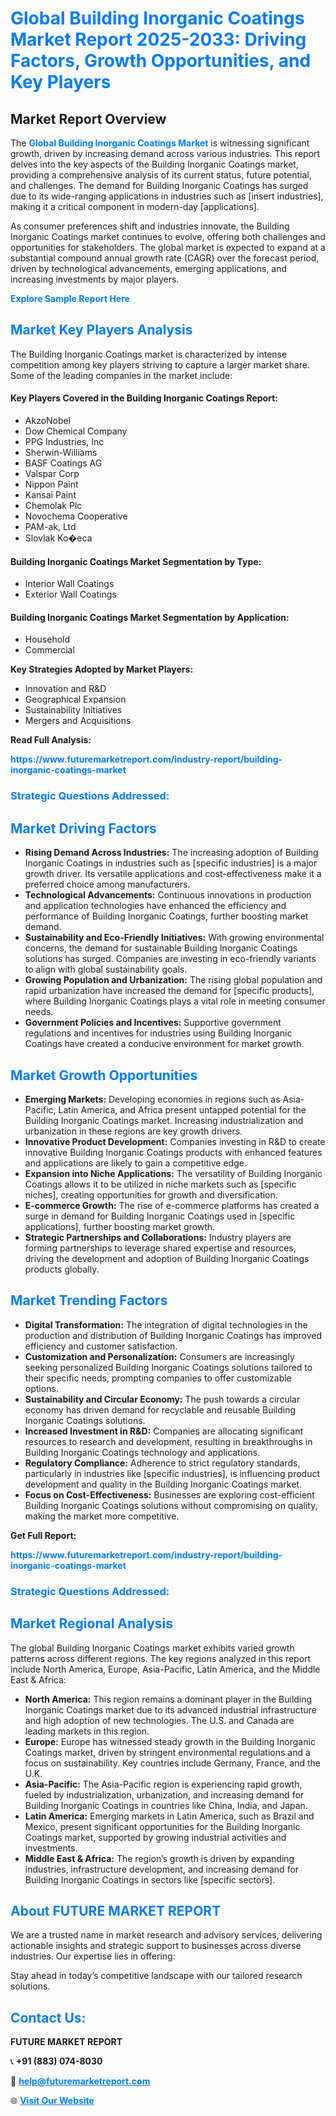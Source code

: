 <h1 style="color: #007BFF;">Global Building Inorganic Coatings Market Report 2025-2033: Driving Factors, Growth Opportunities, and Key Players</h1>

<section id="overview">
<h2>Market Report Overview</h2>
<p>The <a href="https://www.futuremarketreport.com/industry-report/building-inorganic-coatings-market" style="color: #007BFF; text-decoration: none;"><strong>Global Building Inorganic Coatings Market</strong></a> is witnessing significant growth, driven by increasing demand across various industries. This report delves into the key aspects of the Building Inorganic Coatings market, providing a comprehensive analysis of its current status, future potential, and challenges. The demand for Building Inorganic Coatings has surged due to its wide-ranging applications in industries such as [insert industries], making it a critical component in modern-day [applications].</p>
<p>As consumer preferences shift and industries innovate, the Building Inorganic Coatings market continues to evolve, offering both challenges and opportunities for stakeholders. The global market is expected to expand at a substantial compound annual growth rate (CAGR) over the forecast period, driven by technological advancements, emerging applications, and increasing investments by major players.</p>
</section>

<section id="overview">
<p><a href="https://www.futuremarketreport.com/request-sample/reportId=48093" style="color: #007BFF; text-decoration: none;"><strong>Explore Sample Report Here</strong></a></p>
</section>

<section id="key-players">
<h2 style="color: #007BFF;">Market Key Players Analysis</h2>
<p>The Building Inorganic Coatings market is characterized by intense competition among key players striving to capture a larger market share. Some of the leading companies in the market include:</p>
<h4>Key Players Covered in the Building Inorganic Coatings Report:</h4>
<ul><li>AkzoNobel</li><li>Dow Chemical Company</li><li>PPG Industries, Inc</li><li>Sherwin-Williams</li><li>BASF Coatings AG</li><li>Valspar Corp</li><li>Nippon Paint</li><li>Kansai Paint</li><li>Chemolak Plc</li><li>Novochema Cooperative</li><li>PAM-ak, Ltd</li><li>Slovlak Ko�eca</li></ul>
<h4>Building Inorganic Coatings Market Segmentation by Type:</h4>
<ul><li>Interior Wall Coatings</li><li>Exterior Wall Coatings</li></ul>

<h4>Building Inorganic Coatings Market Segmentation by Application:</h4>
<ul><li>Household</li><li>Commercial</li></ul>
<p><strong>Key Strategies Adopted by Market Players:</strong></p>
<ul>
<li>Innovation and R&D</li>
<li>Geographical Expansion</li>
<li>Sustainability Initiatives</li>
<li>Mergers and Acquisitions</li>
</ul>
</section>

<section>
<p><strong>Read Full Analysis: </strong></p><a href="https://www.futuremarketreport.com/industry-report/building-inorganic-coatings-market" style="color: #007BFF; text-decoration: none;"><strong>https://www.futuremarketreport.com/industry-report/building-inorganic-coatings-market</strong></a>
<h3 style="color: #007BFF;">Strategic Questions Addressed:</h3>
</section>

<section id="driving-factors">
<h2 style="color: #007BFF;">Market Driving Factors</h2>
<ul>
<li><strong>Rising Demand Across Industries:</strong> The increasing adoption of Building Inorganic Coatings in industries such as [specific industries] is a major growth driver. Its versatile applications and cost-effectiveness make it a preferred choice among manufacturers.</li>
<li><strong>Technological Advancements:</strong> Continuous innovations in production and application technologies have enhanced the efficiency and performance of Building Inorganic Coatings, further boosting market demand.</li>
<li><strong>Sustainability and Eco-Friendly Initiatives:</strong> With growing environmental concerns, the demand for sustainable Building Inorganic Coatings solutions has surged. Companies are investing in eco-friendly variants to align with global sustainability goals.</li>
<li><strong>Growing Population and Urbanization:</strong> The rising global population and rapid urbanization have increased the demand for [specific products], where Building Inorganic Coatings plays a vital role in meeting consumer needs.</li>
<li><strong>Government Policies and Incentives:</strong> Supportive government regulations and incentives for industries using Building Inorganic Coatings have created a conducive environment for market growth.</li>
</ul>
</section>

<section id="growth-opportunities">
<h2 style="color: #007BFF;">Market Growth Opportunities</h2>
<ul>
<li><strong>Emerging Markets:</strong> Developing economies in regions such as Asia-Pacific, Latin America, and Africa present untapped potential for the Building Inorganic Coatings market. Increasing industrialization and urbanization in these regions are key growth drivers.</li>
<li><strong>Innovative Product Development:</strong> Companies investing in R&D to create innovative Building Inorganic Coatings products with enhanced features and applications are likely to gain a competitive edge.</li>
<li><strong>Expansion into Niche Applications:</strong> The versatility of Building Inorganic Coatings allows it to be utilized in niche markets such as [specific niches], creating opportunities for growth and diversification.</li>
<li><strong>E-commerce Growth:</strong> The rise of e-commerce platforms has created a surge in demand for Building Inorganic Coatings used in [specific applications], further boosting market growth.</li>
<li><strong>Strategic Partnerships and Collaborations:</strong> Industry players are forming partnerships to leverage shared expertise and resources, driving the development and adoption of Building Inorganic Coatings products globally.</li>
</ul>
</section>

<section id="trending-factors">
<h2 style="color: #007BFF;">Market Trending Factors</h2>
<ul>
<li><strong>Digital Transformation:</strong> The integration of digital technologies in the production and distribution of Building Inorganic Coatings has improved efficiency and customer satisfaction.</li>
<li><strong>Customization and Personalization:</strong> Consumers are increasingly seeking personalized Building Inorganic Coatings solutions tailored to their specific needs, prompting companies to offer customizable options.</li>
<li><strong>Sustainability and Circular Economy:</strong> The push towards a circular economy has driven demand for recyclable and reusable Building Inorganic Coatings solutions.</li>
<li><strong>Increased Investment in R&D:</strong> Companies are allocating significant resources to research and development, resulting in breakthroughs in Building Inorganic Coatings technology and applications.</li>
<li><strong>Regulatory Compliance:</strong> Adherence to strict regulatory standards, particularly in industries like [specific industries], is influencing product development and quality in the Building Inorganic Coatings market.</li>
<li><strong>Focus on Cost-Effectiveness:</strong> Businesses are exploring cost-efficient Building Inorganic Coatings solutions without compromising on quality, making the market more competitive.</li>
</ul>
</section>

<section>
<p><strong>Get Full Report: </strong></p><a href="https://www.futuremarketreport.com/industry-report/building-inorganic-coatings-market" style="color: #007BFF; text-decoration: none;"><strong>https://www.futuremarketreport.com/industry-report/building-inorganic-coatings-market</strong></a>
<h3 style="color: #007BFF;">Strategic Questions Addressed:</h3>
</section>


<section id="regional-analysis">
<h2 style="color: #007BFF;">Market Regional Analysis</h2>
<p>The global Building Inorganic Coatings market exhibits varied growth patterns across different regions. The key regions analyzed in this report include North America, Europe, Asia-Pacific, Latin America, and the Middle East & Africa:</p>
<ul>
<li><strong>North America:</strong> This region remains a dominant player in the Building Inorganic Coatings market due to its advanced industrial infrastructure and high adoption of new technologies. The U.S. and Canada are leading markets in this region.</li>
<li><strong>Europe:</strong> Europe has witnessed steady growth in the Building Inorganic Coatings market, driven by stringent environmental regulations and a focus on sustainability. Key countries include Germany, France, and the U.K.</li>
<li><strong>Asia-Pacific:</strong> The Asia-Pacific region is experiencing rapid growth, fueled by industrialization, urbanization, and increasing demand for Building Inorganic Coatings in countries like China, India, and Japan.</li>
<li><strong>Latin America:</strong> Emerging markets in Latin America, such as Brazil and Mexico, present significant opportunities for the Building Inorganic Coatings market, supported by growing industrial activities and investments.</li>
<li><strong>Middle East & Africa:</strong> The region’s growth is driven by expanding industries, infrastructure development, and increasing demand for Building Inorganic Coatings in sectors like [specific sectors].</li>
</ul>
</section>

<footer>
<h2 style="color: #007BFF;">About FUTURE MARKET REPORT</h2>
<p>We are a trusted name in market research and advisory services, delivering actionable insights and strategic support to businesses across diverse industries. Our expertise lies in offering:</p>

<p>Stay ahead in today’s competitive landscape with our tailored research solutions.</p>

<h2 style="color: #007BFF;">Contact Us:</h2>
<p><strong>FUTURE MARKET REPORT</strong></p>
<p>📞 <strong>+91 (883) 074-8030</strong></p>
<p>📧 <strong><a href="mailto:help@futuremarketreport.com" style="color: #007BFF;">help@futuremarketreport.com</a></strong></p>
<p>🌐 <strong><a href="https://www.futuremarketreport.com/" style="color: #007BFF;">Visit Our Website</a></strong></p>
</footer>